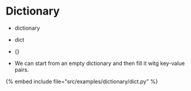 # Dictionary


* dictionary
* dict
* {}

* We can start from an empty dictionary and then fill it witg key-value pairs.

{% embed include file="src/examples/dictionary/dict.py" %}


